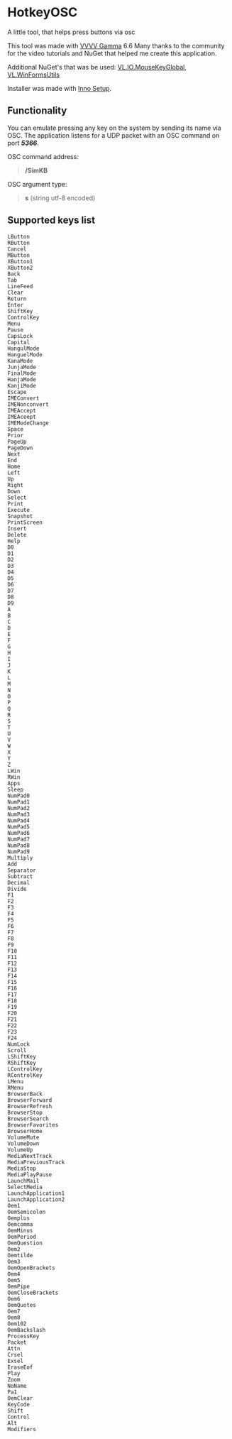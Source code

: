 # HotkeyOSC
A little tool, that helps press buttons via osc

This tool was made with [VVVV Gamma](https://github.com/vvvv) 6.6
Many thanks to the community for the video tutorials and NuGet that helped me create this application.

Additional NuGet's that was be used: [VL.IO.MouseKeyGlobal](https://github.com/bj-rn/VL.IO.MouseKeyGlobal), [VL.WinFormsUtils](https://github.com/domjancik/VL.WinFormsUtils)

Installer was made with [Inno Setup](https://github.com/jrsoftware/issrc).

## Functionality
You can emulate pressing any key on the system by sending its name via OSC. The application listens for a UDP packet with an OSC command on port ***5366***.  

OSC command address: 

> **/SimKB**

OSC argument type: 
> **s** (string utf-8 encoded)

## Supported keys list

    LButton
    RButton
    Cancel
    MButton
    XButton1
    XButton2
    Back
    Tab
    LineFeed
    Clear
    Return
    Enter
    ShiftKey
    ControlKey
    Menu
    Pause
    CapsLock
    Capital
    HangulMode
    HanguelMode
    KanaMode
    JunjaMode
    FinalMode
    HanjaMode
    KanjiMode
    Escape
    IMEConvert
    IMENonconvert
    IMEAccept
    IMEAceept
    IMEModeChange
    Space
    Prior
    PageUp
    PageDown
    Next
    End
    Home
    Left
    Up
    Right
    Down
    Select
    Print
    Execute
    Snapshot
    PrintScreen
    Insert
    Delete
    Help
    D0
    D1
    D2
    D3
    D4
    D5
    D6
    D7
    D8
    D9
    A
    B
    C
    D
    E
    F
    G
    H
    I
    J
    K
    L
    M
    N
    O
    P
    Q
    R
    S
    T
    U
    V
    W
    X
    Y
    Z
    LWin
    RWin
    Apps
    Sleep
    NumPad0
    NumPad1
    NumPad2
    NumPad3
    NumPad4
    NumPad5
    NumPad6
    NumPad7
    NumPad8
    NumPad9
    Multiply
    Add
    Separator
    Subtract
    Decimal
    Divide
    F1
    F2
    F3
    F4
    F5
    F6
    F7
    F8
    F9
    F10
    F11
    F12
    F13
    F14
    F15
    F16
    F17
    F18
    F19
    F20
    F21
    F22
    F23
    F24
    NumLock
    Scroll
    LShiftKey
    RShiftKey
    LControlKey
    RControlKey
    LMenu
    RMenu
    BrowserBack
    BrowserForward
    BrowserRefresh
    BrowserStop
    BrowserSearch
    BrowserFavorites
    BrowserHome
    VolumeMute
    VolumeDown
    VolumeUp
    MediaNextTrack
    MediaPreviousTrack
    MediaStop
    MediaPlayPause
    LaunchMail
    SelectMedia
    LaunchApplication1
    LaunchApplication2
    Oem1
    OemSemicolon
    Oemplus
    Oemcomma
    OemMinus
    OemPeriod
    OemQuestion
    Oem2
    Oemtilde
    Oem3
    OemOpenBrackets
    Oem4
    Oem5
    OemPipe
    OemCloseBrackets
    Oem6
    OemQuotes
    Oem7
    Oem8
    Oem102
    OemBackslash
    ProcessKey
    Packet
    Attn
    Crsel
    Exsel
    EraseEof
    Play
    Zoom
    NoName
    Pa1
    OemClear
    KeyCode
    Shift
    Control
    Alt
    Modifiers
